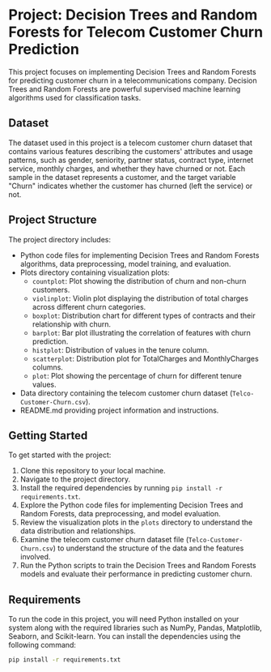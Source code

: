 # Project: Decision Trees and Random Forests for Telecom Customer Churn Prediction

This project focuses on implementing Decision Trees and Random Forests for predicting customer churn in a telecommunications company. Decision Trees and Random Forests are powerful supervised machine learning algorithms used for classification tasks.

## Dataset

The dataset used in this project is a telecom customer churn dataset that contains various features describing the customers' attributes and usage patterns, such as gender, seniority, partner status, contract type, internet service, monthly charges, and whether they have churned or not. Each sample in the dataset represents a customer, and the target variable "Churn" indicates whether the customer has churned (left the service) or not.

## Project Structure

The project directory includes:

- Python code files for implementing Decision Trees and Random Forests algorithms, data preprocessing, model training, and evaluation.
- Plots directory containing visualization plots:
  - `countplot`: Plot showing the distribution of churn and non-churn customers.
  - `violinplot`: Violin plot displaying the distribution of total charges across different churn categories.
  - `boxplot`: Distribution chart for different types of contracts and their relationship with churn.
  - `barplot`: Bar plot illustrating the correlation of features with churn prediction.
  - `histplot`: Distribution of values in the tenure column.
  - `scatterplot`: Distribution plot for TotalCharges and MonthlyCharges columns.
  - `plot`: Plot showing the percentage of churn for different tenure values.
- Data directory containing the telecom customer churn dataset (`Telco-Customer-Churn.csv`).
- README.md providing project information and instructions.

## Getting Started

To get started with the project:

1. Clone this repository to your local machine.
2. Navigate to the project directory.
3. Install the required dependencies by running `pip install -r requirements.txt`.
4. Explore the Python code files for implementing Decision Trees and Random Forests, data preprocessing, and model evaluation.
5. Review the visualization plots in the `plots` directory to understand the data distribution and relationships.
6. Examine the telecom customer churn dataset file (`Telco-Customer-Churn.csv`) to understand the structure of the data and the features involved.
7. Run the Python scripts to train the Decision Trees and Random Forests models and evaluate their performance in predicting customer churn.

## Requirements

To run the code in this project, you will need Python installed on your system along with the required libraries such as NumPy, Pandas, Matplotlib, Seaborn, and Scikit-learn. You can install the dependencies using the following command:

```bash
pip install -r requirements.txt
